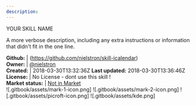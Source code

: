 ```yaml
---
description: 
---
```

YOUR SKILL NAME

A more verbose description, including any extra instructions or
information that didn't fit in the one line.

**Github:** | (https://github.com/nielstron/skill-icalendar)  
**Owner:** | [@nielstron](https://github.com/nielstron)  
**Created:** | 2018-03-30T13:32:36Z  **Last updated:** 2018-03-30T13:36:46Z  
**License:** | No License - dont use this skill !  
**Market status:** | [Not in Market](https://market.mycroft.ai/skill/)  
 ![.gitbook/assets/mark-1-icon.png]  ![.gitbook/assets/mark-2-icon.png]  ![.gitbook/assets/picroft-icon.png]  ![.gitbook/assets/kde.png]  
